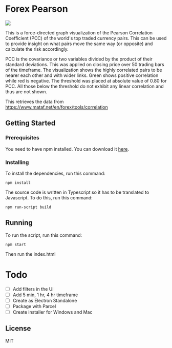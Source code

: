 # Forex Pearson

![](demo.gif)

This is a force-directed graph visualization of the Pearson Correlation Coefficient (PCC) of the world's top traded currency pairs. This can be used to provide insight on what pairs move the same way (or opposite) and calculate the risk accordingly.

PCC is the covariance or two variables divided by the product of their standard deviations. This was applied on closing price over 50 trading bars of the timeframe. The visualization shows the highly correlated pairs to be nearer each other and with wider links. Green shows positive correlation while red is negative. The threshold was placed at absolute value of 0.80 for PCC. All those below the threshold do not exhibit any linear correlation and thus are not shown.

This retrieves the data from https://www.mataf.net/en/forex/tools/correlation

## Getting Started

### Prerequisites

You need to have npm installed. You can download it [here](https://nodejs.org/en/download/).

### Installing

To install the dependencies, run this command:

```
npm install
```

The source code is written in Typescript so it has to be translated to Javascript. To do this, run this command:

```
npm run-script build
```

## Running

To run the script, run this command:

```
npm start
```

Then run the index.html

# Todo

- [ ] Add filters in the UI
- [ ] Add 5 min, 1 hr, 4 hr timeframe
- [ ] Create as Electron Standalone
- [ ] Package with Parcel
- [ ] Create installer for Windows and Mac

## License

MIT
